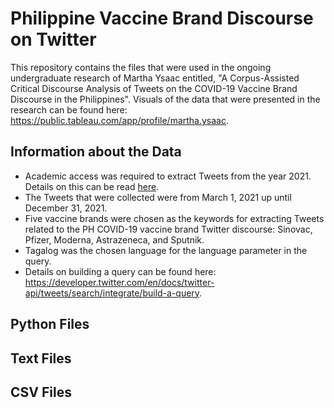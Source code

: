 # Philippine Vaccine Brand Discourse on Twitter
This repository contains the files that were used in the ongoing undergraduate research of Martha Ysaac entitled, "A Corpus-Assisted Critical Discourse Analysis of Tweets on the COVID-19 Vaccine Brand Discourse in the Philippines". Visuals of the data that were presented in the research can be found here: https://public.tableau.com/app/profile/martha.ysaac. 

## Information about the Data
- Academic access was required to extract Tweets from the year 2021. Details on this can be read [here](https://developer.twitter.com/en/products/twitter-api/academic-research/product-details).
- The Tweets that were collected were from March 1, 2021 up until December 31, 2021.
- Five vaccine brands were chosen as the keywords for extracting Tweets related to the PH COVID-19 vaccine brand Twitter discourse: Sinovac, Pfizer, Moderna, Astrazeneca, and Sputnik.
- Tagalog was the chosen language for the language parameter in the query. 
- Details on building a query can be found here: https://developer.twitter.com/en/docs/twitter-api/tweets/search/integrate/build-a-query.

## Python Files


## Text Files

## CSV Files

